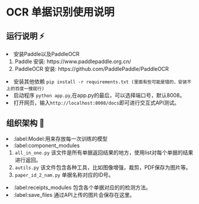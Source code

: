 # OCR 单据识别使用说明

## 运行说明 :zap:
<li>安装Paddle以及PaddleOCR
<ol>
<li>Paddle 安装: https://www.paddlepaddle.org.cn/ </li>
<li>PaddleOCR 安装: https://github.com/PaddlePaddle/PaddleOCR</li>
</ol>
</li>
<li>安装其他依赖 <code>pip install -r requirements.txt (里面有些可能是错的，安装不上的百度一搜就行)</code></li>
<li>启动程序 <code>python app.py</code>,在app.py的最后，可以选择端口号，默认8008。</li>
<li>打开网页，输入<code>http://localhost:8008/docs</code>即可进行交互式API测试。</li>

## 组织架构 :wrench:
<li>:label:Model:用来存放每一次训练的模型</li>
<li>:label:component_modules
<ol>
<li><code>all_in_one.py</code> 该文件是所有单据返回结果的地方，使用list对每个单据的结果进行返回。</li>
<li><code>autils.py</code> 该文件包含各种工具，比如图像增强，裁剪，PDF保存为图片等。</li>
<li><code>paper_id_2_nam.py</code> 单据名称对应的ID号。</li>
</ol>
</li>
<li> :label:receipts_modules  包含各个单据对应的的检测方法。</li>
<li>:label:save_files 通过API上传的图片会保存在这里。</li>



